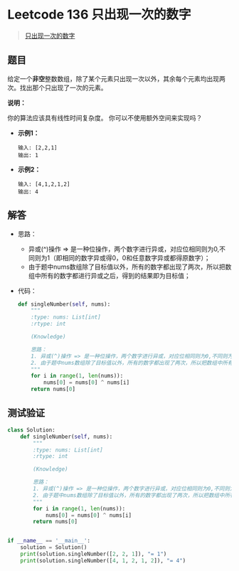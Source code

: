 # Leetcode 136 只出现一次的数字

> [只出现一次的数字](https://leetcode-cn.com/problems/single-number/)

## 题目

给定一个**非空**整数数组，除了某个元素只出现一次以外，其余每个元素均出现两次。找出那个只出现了一次的元素。

**说明：**

你的算法应该具有线性时间复杂度。 你可以不使用额外空间来实现吗？

- **示例1：**

  ```
  输入: [2,2,1]
  输出: 1
  ```

- **示例2：**

  ```
  输入: [4,1,2,1,2]
  输出: 4
  ```

## 解答

- 思路：

  - 异或(^)操作 => 是一种位操作，两个数字进行异或，对应位相同则为0,不同则为1（即相同的数字异或得0，0和任意数字异或都得原数字）；
  - 由于题中nums数组除了目标值以外，所有的数字都出现了两次，所以把数组中所有的数字都进行异或之后，得到的结果即为目标值；

- 代码：

  ```python
  def singleNumber(self, nums):
      """
      :type: nums: List[int]
      :rtype: int
  
      (Knowledge)
  
      思路：
      1. 异或(^)操作 => 是一种位操作，两个数字进行异或，对应位相同则为0,不同则为1（即相同的数字异或得0，0和任意数字异或都得原数字）
      2. 由于题中nums数组除了目标值以外，所有的数字都出现了两次，所以把数组中所有的数字都进行异或之后，得到的结果即为目标值
      """
      for i in range(1, len(nums)):
          nums[0] = nums[0] ^ nums[i]
      return nums[0]
  ```

## 测试验证

```python
class Solution:
    def singleNumber(self, nums):
        """
        :type: nums: List[int]
        :rtype: int

        (Knowledge)

        思路：
        1. 异或(^)操作 => 是一种位操作，两个数字进行异或，对应位相同则为0,不同则为1（即相同的数字异或得0，0和任意数字异或都得原数字）
        2. 由于题中nums数组除了目标值以外，所有的数字都出现了两次，所以把数组中所有的数字都进行异或之后，得到的结果即为目标值
        """
        for i in range(1, len(nums)):
            nums[0] = nums[0] ^ nums[i]
        return nums[0]


if __name__ == '__main__':
    solution = Solution()
    print(solution.singleNumber([2, 2, 1]), "= 1")
    print(solution.singleNumber([4, 1, 2, 1, 2]), "= 4")
```